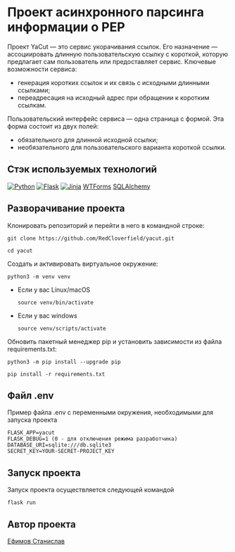 # Проект асинхронного парсинга информации о PEP
Проект YaCut — это сервис укорачивания ссылок. Его назначение — ассоциировать длинную пользовательскую ссылку с короткой, которую предлагает сам пользователь или предоставляет сервис.
Ключевые возможности сервиса:

* генерация коротких ссылок и их связь с исходными длинными ссылками;
* переадресация на исходный адрес при обращении к коротким ссылкам.

Пользовательский интерфейс сервиса — одна страница с формой. Эта форма состоит из двух полей:

* обязательного для длинной исходной ссылки;
* необязательного для пользовательского варианта короткой ссылки.

## Стэк используемых технологий
[![Python](https://img.shields.io/badge/-Python-464646?style=flat&logo=Python&logoColor=ffffff&color=043A6B)](https://www.python.org/)
[![Flask](https://img.shields.io/badge/Flask-000000?style=for-the-badge&logo=flask&logoColor=white)](https://flask.palletsprojects.com/en/2.1.x/)
[![Jinja](https://img.shields.io/badge/jinja-white.svg?style=for-the-badge&logo=jinja&logoColor=black)](https://jinja.palletsprojects.com/en/3.1.x/)
[WTForms](https://wtforms.readthedocs.io/en/3.0.x/)
[SQLAlchemy](https://www.sqlalchemy.org/)

## Разворачивание проекта
Клонировать репозиторий и перейти в него в командной строке:

```
git clone https://github.com/RedCloverfield/yacut.git
```

```
cd yacut
```

Cоздать и активировать виртуальное окружение:

```
python3 -m venv venv
```

* Если у вас Linux/macOS

    ```
    source venv/bin/activate
    ```

* Если у вас windows

    ```
    source venv/scripts/activate
    ```

Обновить пакетный менеджер pip и установить зависимости из файла requirements.txt:

```
python3 -m pip install --upgrade pip
```

```
pip install -r requirements.txt
```

## Файл .env
Пример файла .env c переменными окружения, необходимыми для запуска проекта
    
```
FLASK_APP=yacut
FLASK_DEBUG=1 (0 - для отключения режима разработчика)
DATABASE_URI=sqlite:///db.sqlite3
SECRET_KEY=YOUR-SECRET-PROJECT_KEY
```

## Запуск проекта
Запуск проекта осуществляется следующей командой

```
flask run
```

## Автор проекта
[Ефимов Станислав](https://github.com/RedCloverfield)